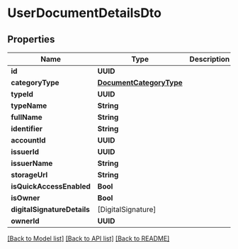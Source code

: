 # UserDocumentDetailsDto

## Properties
Name | Type | Description | Notes
------------ | ------------- | ------------- | -------------
**id** | **UUID** |  | [optional] 
**categoryType** | [**DocumentCategoryType**](DocumentCategoryType.md) |  | [optional] 
**typeId** | **UUID** |  | [optional] 
**typeName** | **String** |  | [optional] 
**fullName** | **String** |  | [optional] 
**identifier** | **String** |  | [optional] 
**accountId** | **UUID** |  | [optional] 
**issuerId** | **UUID** |  | [optional] 
**issuerName** | **String** |  | [optional] 
**storageUrl** | **String** |  | [optional] 
**isQuickAccessEnabled** | **Bool** |  | [optional] 
**isOwner** | **Bool** |  | [optional] 
**digitalSignatureDetails** | [DigitalSignature] |  | [optional] 
**ownerId** | **UUID** |  | [optional] 

[[Back to Model list]](../README.md#documentation-for-models) [[Back to API list]](../README.md#documentation-for-api-endpoints) [[Back to README]](../README.md)


